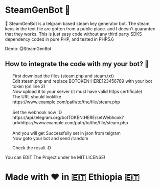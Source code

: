 # SteamGenBot 🔑

🔑 SteamGenBot is a telgram based steam key generator bot.
The steam keys in the text file are gotten from a public place. and I doesn't guarantee that they works.
This is just easy code without any third party SDKS dependency coded in pure PHP, and tested in PHP5.6

Demo: @SteamGenBot


## How to integrate the code with my your bot? 🤔

<ul>
<il> First download the files (steam.php and steam.txt) </il> </br >
<il> Edit steam.php and replace BOTOKEN:HERE123456789 with your bot token (on line 3)</il></br >
<il> Now upload it to your server (it must have valid https certificate) </il> </br >
<il> The URL should looklike https://www.example.com/path/to/the/file/steam.php </il> </br ></br >
<il> Set the webhook now :D https://api.telegram.org/botTOKEN:HERE/setWebhook?url=https://www.example.com/path/to/the/file/steam.php </br > 
</br ><il> And you will get Successfully set in json from telgram <il> </br >
<il> Now goto your bot and send /random </il></br >

Check the result :D
</ul>

You can EDIT The Project under he MIT LICENSE!

# Made with ❤️ in 🇪🇹 Ethiopia 🇪🇹
